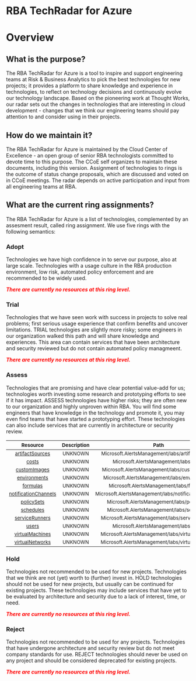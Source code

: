 
RBA TechRadar for Azure
=======================

# Overview

## What is the purpose?


The RBA TechRadar for Azure is a tool to inspire and support engineering teams at Risk & Business Analytics to pick the best technologies for new projects; it provides a platform to share knowledge and experience in technologies, to reflect on technology decisions and continuously evolve our technology landscape.  Based on the pioneering work at Thought Works, our radar sets out the changes in technologies that are interesting in cloud development - changes that we think our engineering teams should pay attention to and consider using in their projects.
## How do we maintain it?


The RBA TechRadar for Azure is maintained by the Cloud Center of Excellence - an open group of senior RBA technologists committed to devote time to this purpose.  The CCoE self organizes to maintain these documents, including this version.  Assignment of technologies to rings is the outcome of status change proposals, which are discussed and voted on in CCoE meetings.  The radar depends on active participation and input from all engineering teams at RBA.
## What are the current ring assignments?


The RBA TechRadar for Azure is a list of technologies, complemented by an assesment result, called ring assignment.  We use five rings with the following semantics:
### Adopt


Technologies we have high confidence in to serve our purpose, also at large scale.  Technologies with a usage culture in the RBA production environment, low risk, automated policy enforcement and are recommended to be widely used.  
  
***<font color="red"> There are currently no resources at this ring level. </font>***
### Trial


Technologies that we have seen work with success in projects to solve real problems;  first serious usage experience that confirm benefits and uncover limitations.  TRIAL technologies are slightly more risky; some engineers in our organization walked this path and will share knowledge and experiences.  This area can contain services that have been architecture and security reviewed but do not contain automated policy managmeent.  
  
***<font color="red"> There are currently no resources at this ring level. </font>***
### Assess


Technologies that are promising and have clear potential value-add for us; technologies worth investing some research and prototyping efforts to see if it has impact.  ASSESS technologies have higher risks;  they are often new to our organization and highly unproven within RBA.  You will find some engineers that have knowledge in the technology and promote it, you may even find teams that have started a prototyping effort.  These technologies can also include services that are currently in architecture or security review.  

|<sub>Resource</sub>|<sub>Description</sub>|<sub>Path</sub>|<sub>Status</sub>|
| :---: | :---: | :---: | :---: |
|<sub>[artifactSources](https://github.com/openrba/python-azure-techradar/tree/master/Microsoft.AlertsManagement/labs/artifactSources)</sub>|<sub>UNKNOWN</sub>|<sub>Microsoft.AlertsManagement/labs/artifactSources</sub>|<sub>ASSESS</sub>|
|<sub>[costs](https://github.com/openrba/python-azure-techradar/tree/master/Microsoft.AlertsManagement/labs/costs)</sub>|<sub>UNKNOWN</sub>|<sub>Microsoft.AlertsManagement/labs/costs</sub>|<sub>ASSESS</sub>|
|<sub>[customImages](https://github.com/openrba/python-azure-techradar/tree/master/Microsoft.AlertsManagement/labs/customImages)</sub>|<sub>UNKNOWN</sub>|<sub>Microsoft.AlertsManagement/labs/customImages</sub>|<sub>ASSESS</sub>|
|<sub>[environments](https://github.com/openrba/python-azure-techradar/tree/master/Microsoft.AlertsManagement/labs/environments)</sub>|<sub>UNKNOWN</sub>|<sub>Microsoft.AlertsManagement/labs/environments</sub>|<sub>ASSESS</sub>|
|<sub>[formulas](https://github.com/openrba/python-azure-techradar/tree/master/Microsoft.AlertsManagement/labs/formulas)</sub>|<sub>UNKNOWN</sub>|<sub>Microsoft.AlertsManagement/labs/formulas</sub>|<sub>ASSESS</sub>|
|<sub>[notificationChannels](https://github.com/openrba/python-azure-techradar/tree/master/Microsoft.AlertsManagement/labs/notificationChannels)</sub>|<sub>UNKNOWN</sub>|<sub>Microsoft.AlertsManagement/labs/notificationChannels</sub>|<sub>ASSESS</sub>|
|<sub>[policySets](https://github.com/openrba/python-azure-techradar/tree/master/Microsoft.AlertsManagement/labs/policySets)</sub>|<sub>UNKNOWN</sub>|<sub>Microsoft.AlertsManagement/labs/policySets</sub>|<sub>ASSESS</sub>|
|<sub>[schedules](https://github.com/openrba/python-azure-techradar/tree/master/Microsoft.AlertsManagement/labs/schedules)</sub>|<sub>UNKNOWN</sub>|<sub>Microsoft.AlertsManagement/labs/schedules</sub>|<sub>ASSESS</sub>|
|<sub>[serviceRunners](https://github.com/openrba/python-azure-techradar/tree/master/Microsoft.AlertsManagement/labs/serviceRunners)</sub>|<sub>UNKNOWN</sub>|<sub>Microsoft.AlertsManagement/labs/serviceRunners</sub>|<sub>ASSESS</sub>|
|<sub>[users](https://github.com/openrba/python-azure-techradar/tree/master/Microsoft.AlertsManagement/labs/users)</sub>|<sub>UNKNOWN</sub>|<sub>Microsoft.AlertsManagement/labs/users</sub>|<sub>ASSESS</sub>|
|<sub>[virtualMachines](https://github.com/openrba/python-azure-techradar/tree/master/Microsoft.AlertsManagement/labs/virtualMachines)</sub>|<sub>UNKNOWN</sub>|<sub>Microsoft.AlertsManagement/labs/virtualMachines</sub>|<sub>ASSESS</sub>|
|<sub>[virtualNetworks](https://github.com/openrba/python-azure-techradar/tree/master/Microsoft.AlertsManagement/labs/virtualNetworks)</sub>|<sub>UNKNOWN</sub>|<sub>Microsoft.AlertsManagement/labs/virtualNetworks</sub>|<sub>ASSESS</sub>|

### Hold


Technologies not recommended to be used for new projects. Technologies that we think are not (yet) worth to (further) invest in.  HOLD technologies should not be used for new projects, but usually can be continued for existing projects.  These technologies may include services that have yet to be evaluated by architecture and security due to a lack of interest, time, or need.  
  
***<font color="red"> There are currently no resources at this ring level. </font>***
### Reject


Technologies not recommended to be used for any projects. Technologies that have undergone architecture and security review but do not meet company standards for use.  REJECT technologies should never be used on any project and should be considered deprecated for existing projects.  
  
***<font color="red"> There are currently no resources at this ring level. </font>***